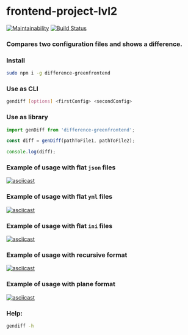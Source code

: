 # frontend-project-lvl2

[![Maintainability](https://api.codeclimate.com/v1/badges/cc3a719f829516de1bc5/maintainability)](https://codeclimate.com/github/greenfrontend/frontend-project-lvl2/maintainability)
[![Build Status](https://travis-ci.org/greenfrontend/frontend-project-lvl2.svg?branch=master)](https://travis-ci.org/greenfrontend/frontend-project-lvl2)

### Compares two configuration files and shows a difference.

### Install

```bash
sudo npm i -g difference-greenfrontend
```

### Use as CLI

```bash
gendiff [options] <firstConfig> <secondConfig>
```

### Use as library

```javascript
import genDiff from 'difference-greenfrontend';

const diff = genDiff(pathToFile1, pathToFile2);

console.log(diff);
```

### Example of usage with flat `json` files
[![asciicast](https://asciinema.org/a/Or3PEVZpX4hZygBYvDAl8LTL3.svg)](https://asciinema.org/a/Or3PEVZpX4hZygBYvDAl8LTL3)

### Example of usage with flat `yml` files
[![asciicast](https://asciinema.org/a/c8QWfzSsUgrVIPUB43BKNJjit.svg)](https://asciinema.org/a/c8QWfzSsUgrVIPUB43BKNJjit)

### Example of usage with flat `ini` files
[![asciicast](https://asciinema.org/a/JhgwBFeHTvHmoYcCjkD64p93m.svg)](https://asciinema.org/a/JhgwBFeHTvHmoYcCjkD64p93m)

### Example of usage with recursive format
[![asciicast](https://asciinema.org/a/ORozt8XjL0HPtTLOM2gS7W42T.svg)](https://asciinema.org/a/ORozt8XjL0HPtTLOM2gS7W42T)

### Example of usage with plane format
[![asciicast](https://asciinema.org/a/LcMyBN8KxEqPgo7RB3FO319U9.svg)](https://asciinema.org/a/LcMyBN8KxEqPgo7RB3FO319U9)

### Help:

```bash
gendiff -h
```

